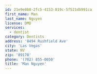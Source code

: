 ```yaml
---
id: 21e9e8b8-2fc5-4153-819c-5f521db991ca
first_name: Man
last_name: Nguyen
license: DMD
services:
  - dentist
category: Dentists
address: '8494 Rushfield Ave'
city: 'Las Vegas'
state: NV
zip: '89178'
phone: '(702) 855-0050'
title: 'Man Nguyen'
---
```


